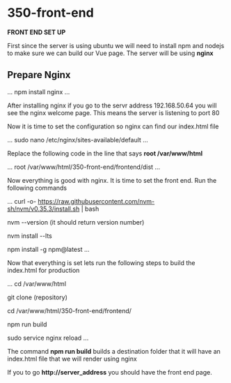 # 350-front-end

**FRONT END SET UP**

First since the server is using ubuntu we will need to install npm and nodejs to make sure we can build our Vue page. 
The server will be using **nginx**

## Prepare Nginx

...
npm install nginx
...

After installing nginx if you go to the servr address 192.168.50.64 you will see the nginx welcome page.
This means the server is listening to port 80

Now it is time to set the configuration so nginx can find our index.html file

...
sudo nano /etc/nginx/sites-available/default
...

Replace the following code in the line that says **root /var/www/html**

...
root /var/www/html/350-front-end/frontend/dist
...

Now everything is good with nginx. It is time to set the front end. Run the following commands

...
curl -o- https://raw.githubusercontent.com/nvm-sh/nvm/v0.35.3/install.sh | bash

nvm --version (it should return version number)

nvm install --lts

npm install -g npm@latest
...

Now that everything is set lets run the following steps to build the index.html for production

...
cd /var/www/html

git clone (repository)

cd /var/www/html/350-front-end/frontend/

npm run build

sudo service nginx reload
...

The command **npm run build** builds a destination folder that it will have an index.html file that we will render using nginx

If you to go **http://server_address** you should have the front end page.

